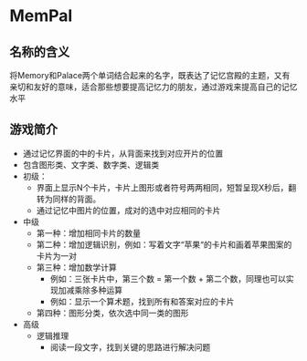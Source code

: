 # MemPal

## 名称的含义

将Memory和Palace两个单词结合起来的名字，既表达了记忆宫殿的主题，又有亲切和友好的意味，适合那些想要提高记忆力的朋友，通过游戏来提高自己的记忆水平

## 游戏简介

- 通过记忆界面的中的卡片，从背面来找到对应开片的位置
- 包含图形类、文字类、数字类、逻辑类
- 初级：
  - 界面上显示N个卡片，卡片上图形或者符号两两相同，短暂呈现X秒后，翻转为同样的背面。
  - 通过记忆中图片的位置，成对的选中对应相同的卡片
- 中级
  - 第一种：增加相同卡片的数量
  - 第二种：增加逻辑识别，例如：写着文字“苹果“的卡片和画着苹果图案的卡片为一对
  - 第三种：增加数学计算
    - 例如：三张卡片中，第三个数 = 第一个数 + 第二个数，同理也可以实现加减乘除多种运算
    - 例如：显示一个算术题，找到所有和答案对应的卡片
  - 第四种：图形分类，依次选中同一类的图形
- 高级
  - 逻辑推理
    - 阅读一段文字，找到关键的思路进行解决问题


